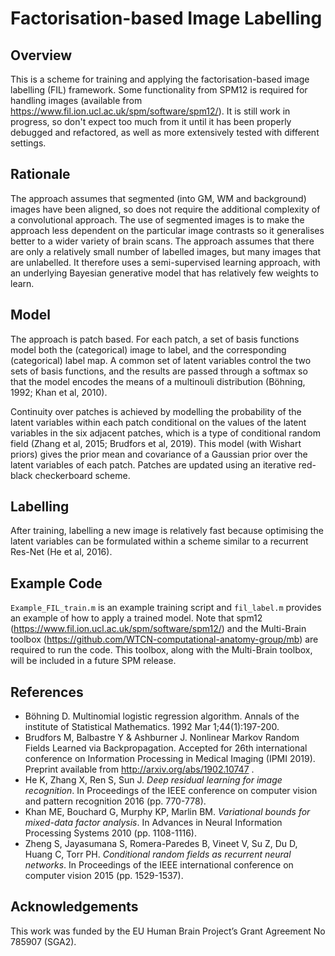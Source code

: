 # Factorisation-based Image Labelling
## Overview
This is a scheme for training and applying the factorisation-based image labelling (FIL) framework. Some functionality from SPM12 is required for handling images (available from https://www.fil.ion.ucl.ac.uk/spm/software/spm12/). It is still work in progress, so don't expect too much from it until it has been properly debugged and refactored, as well as more extensively tested with different settings.

## Rationale
The approach assumes that segmented (into GM, WM and background) images have been aligned, so does not require the additional complexity of a convolutional approach.
The use of segmented images is to make the approach less dependent on the particular image contrasts so it generalises better to a wider variety of brain scans.
The approach assumes that there are only a relatively small number of labelled images, but many images that are unlabelled.  It therefore uses a semi-supervised learning approach, with an underlying Bayesian generative model that has relatively few weights to learn.

## Model
The approach is patch based. For each patch, a set of basis functions model both the (categorical) image to label, and the corresponding (categorical) label map.  A common set of latent variables control the two sets of basis functions, and the results are passed through a softmax so that the model encodes the means of a multinouli distribution (Böhning, 1992; Khan et al, 2010).

Continuity over patches is achieved by modelling the probability of the latent variables within each patch conditional on the values of the latent variables in the six adjacent patches, which is a type of conditional random field (Zhang et al, 2015; Brudfors et al, 2019).  This model (with Wishart priors) gives the prior mean and covariance of a Gaussian prior over the latent variables of each patch.  Patches are updated using an iterative red-black checkerboard scheme.

## Labelling
After training, labelling a new image is relatively fast because optimising the latent variables can be formulated within a scheme similar to a recurrent Res-Net (He et al, 2016).

## Example Code
`Example_FIL_train.m` is an example training script and `fil_label.m` provides an example of how to apply a trained model.  Note that spm12 (https://www.fil.ion.ucl.ac.uk/spm/software/spm12/) and the Multi-Brain toolbox (https://github.com/WTCN-computational-anatomy-group/mb) are required to run the code. This toolbox, along with the Multi-Brain toolbox, will be included in a future SPM release.

## References
* Böhning D. Multinomial logistic regression algorithm. Annals of the institute of Statistical Mathematics. 1992 Mar 1;44(1):197-200.
* Brudfors M, Balbastre Y & Ashburner J. Nonlinear Markov Random Fields Learned via Backpropagation. Accepted for 26th international conference on Information Processing in Medical Imaging (IPMI 2019). Preprint available from http://arxiv.org/abs/1902.10747 .
* He K, Zhang X, Ren S, Sun J. _Deep residual learning for image recognition_. In Proceedings of the IEEE conference on computer vision and pattern recognition 2016 (pp. 770-778).
* Khan ME, Bouchard G, Murphy KP, Marlin BM. _Variational bounds for mixed-data factor analysis_. In Advances in Neural Information Processing Systems 2010 (pp. 1108-1116).
* Zheng S, Jayasumana S, Romera-Paredes B, Vineet V, Su Z, Du D, Huang C, Torr PH. _Conditional random fields as recurrent neural networks_. In Proceedings of the IEEE international conference on computer vision 2015 (pp. 1529-1537).

## Acknowledgements
This work was funded by the EU Human Brain Project’s Grant Agreement No 785907 (SGA2).

